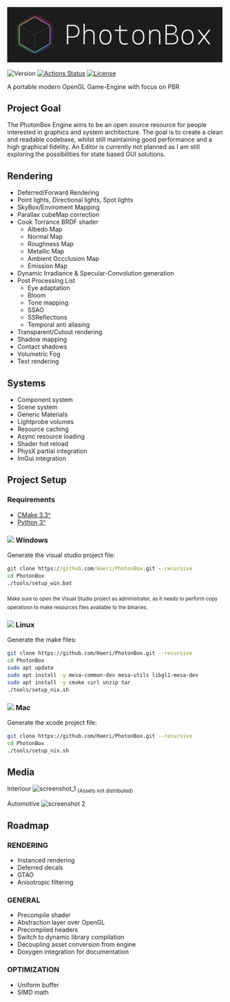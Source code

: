 
<img src="./res/title.png" width="500">

![Version](https://img.shields.io/badge/dynamic/json?url=https://raw.githubusercontent.com/Haeri/PhotonBox/master/vcpkg.json&label=version&query=$['version-string']&color=blue)
[![Actions Status](https://github.com/Haeri/PhotonBox/workflows/C++%20Builder/badge.svg)](https://github.com/Haeri/PhotonBox/actions)
[![License](https://img.shields.io/github/license/Haeri/PhotonBox.svg)](https://github.com/Haeri/PhotonBox/blob/master/LICENSE)

A portable modern OpenGL Game-Engine with focus on PBR

## Project Goal

The PhotonBox Engine aims to be an open source resource for people interested in graphics and system architecture. The goal is to create a clean and readable codebase, whilst still maintaining good performance and a high graphical fidelity. An Editor is currently not planned as I am still exploring the possibilities for state based GUI solutions.

## Rendering

- Deferred/Forward Rendering
- Point lights, Directional lights, Spot lights
- SkyBox/Enviroment Mapping
- Parallax cubeMap correction
- Cook Torrance BRDF shader
  - Albedo Map
  - Normal Map
  - Roughness Map
  - Metallic Map
  - Ambient Occclusion Map
  - Emission Map
- Dynamic Irradiance & Specular-Convolution generation
- Post Processing List
  - Eye adaptation
  - Bloom
  - Tone mapping
  - SSAO
  - SSReflections
  - Temporal anti aliasing
- Transparent/Cutout rendering
- Shadow mapping
- Contact shadows
- Volumetric Fog
- Text rendering

## Systems

- Component system
- Scene system
- Generic Materials
- Lightprobe volumes
- Resource caching
- Async resource loading
- Shader hot reload
- PhysX partial integration
- ImGui integration

## Project Setup

### Requirements
- [CMake 3.3^](https://cmake.org/download/) 
- [Python 3^](https://www.python.org/downloads/)

### <img height="14" src="https://image.flaticon.com/icons/svg/888/888882.svg"> Windows

Generate the visual studio project file:
```cmd
git clone https://github.com/Haeri/PhotonBox.git --recursive
cd PhotonBox
./tools/setup_win.bat
```
<sub>Make sure to open the Visual Studio project as administrator, as it needs to perform copy operatiosn to make resources files available to the binaries.</sub>


### <img height="16" src="https://image.flaticon.com/icons/svg/226/226772.svg"> Linux

Generate the make files:
```sh
git clone https://github.com/Haeri/PhotonBox.git --recursive
cd PhotonBox
sudo apt update
sudo apt install -y mesa-common-dev mesa-utils libgl1-mesa-dev
sudo apt install -y cmake curl unzip tar 
./tools/setup_nix.sh
```


### <img height="16" src="https://image.flaticon.com/icons/svg/2/2235.svg"> Mac

Generate the xcode project file:
```bash
git clone https://github.com/Haeri/PhotonBox.git --recursive
cd PhotonBox
./tools/setup_nix.sh
```

## Media

Interiour
![screenshot_1](https://user-images.githubusercontent.com/7956606/35122763-2d3a2934-fca0-11e7-8f38-552fcc106b7e.png)
<sub>(Assets not distributed)</sub>

Automotive
![screenshot 2](https://user-images.githubusercontent.com/7956606/43651128-d3b01440-9741-11e8-9224-c5bded3dedce.png)


## Roadmap

### RENDERING

- Instanced rendering
- Deferred decals
- GTAO
- Anisotropic filtering

### GENERAL

- Precompile shader
- Abstraction layer over OpenGL
- Precompiled headers
- Switch to dynamic library compilation
- Decoupling asset conversion from engine
- Doxygen integration for documentation

### OPTIMIZATION

- Uniform buffer
- SIMD math
